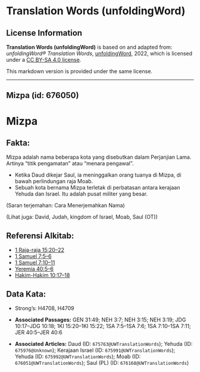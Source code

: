 # Translation Words (unfoldingWord)

## License Information

**Translation Words (unfoldingWord)** is based on and adapted from: _unfoldingWord® Translation Words_, [unfoldingWord](https://unfoldingword.org/utw), 2022, which is licensed under a [CC BY-SA 4.0 license](https://creativecommons.org/licenses/by-sa/4.0/legalcode.en).

This markdown version is provided under the same license.



--------------------------------

## Mizpa (id: 676050)

Mizpa
=====

Fakta:
------

Mizpa adalah nama beberapa kota yang disebutkan dalam Perjanjian Lama. Artinya “titik pengamatan” atau “menara pengawal”.

* Ketika Daud dikejar Saul, ia meninggalkan orang tuanya di Mizpa, di bawah perlindungan raja Moab.
* Sebuah kota bernama Mizpa terletak di perbatasan antara kerajaan Yehuda dan Israel. Itu adalah pusat militer yang besar.

(Saran terjemahan: Cara Menerjemahkan Nama)

(Lihat juga: David, Judah, kingdom of Israel, Moab, Saul (OT))

Referensi Alkitab:
------------------

* [1 Raja\-raja 15:20–22](https://ref.ly/1Kgs0:0)
* [1 Samuel 7:5–6](https://ref.ly/1Sam0:0)
* [1 Samuel 7:10–11](https://ref.ly/1Sam0:0)
* [Yeremia 40:5–6](https://ref.ly/Jer40:5-Jer40:6)
* [Hakim\-Hakim 10:17–18](https://ref.ly/Judg10:17-Judg10:18)

Data Kata:
----------

* Strong’s: H4708, H4709

* **Associated Passages:** GEN 31:49; NEH 3:7; NEH 3:15; NEH 3:19; JDG 10:17–JDG 10:18; 1KI 15:20–1KI 15:22; 1SA 7:5–1SA 7:6; 1SA 7:10–1SA 7:11; JER 40:5–JER 40:6
* **Associated Articles:** Daud (ID: `675763@UWTranslationWords`); Yehuda (ID: `675976@Unknown`); Kerajaan Israel (ID: `675991@UWTranslationWords`); Yehuda (ID: `675992@UWTranslationWords`); Moab (ID: `676051@UWTranslationWords`); Saul (PL) (ID: `676168@UWTranslationWords`)

